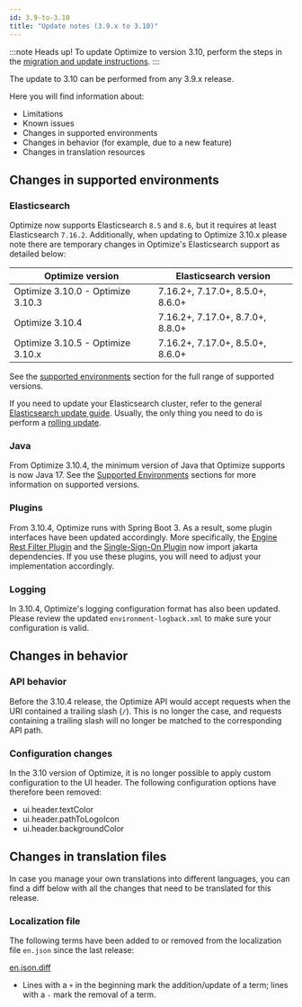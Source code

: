 ```yaml
---
id: 3.9-to-3.10
title: "Update notes (3.9.x to 3.10)"
---
```


:::note Heads up!
To update Optimize to version 3.10, perform the steps in the [migration and update instructions](./instructions.md).
:::

The update to 3.10 can be performed from any 3.9.x release.

Here you will find information about:

- Limitations
- Known issues
- Changes in supported environments
- Changes in behavior (for example, due to a new feature)
- Changes in translation resources

## Changes in supported environments

### Elasticsearch

Optimize now supports Elasticsearch `8.5` and `8.6`, but it requires at least Elasticsearch `7.16.2`.
Additionally, when updating to Optimize 3.10.x please note there are temporary changes in Optimize's Elasticsearch support as detailed below:

| Optimize version                  | Elasticsearch version            |
| --------------------------------- | -------------------------------- |
| Optimize 3.10.0 - Optimize 3.10.3 | 7.16.2+, 7.17.0+, 8.5.0+, 8.6.0+ |
| Optimize 3.10.4                   | 7.16.2+, 7.17.0+, 8.7.0+, 8.8.0+ |
| Optimize 3.10.5 - Optimize 3.10.x | 7.16.2+, 7.17.0+, 8.5.0+, 8.6.0+ |

See the [supported environments]($docs$/reference/supported-environments) section for the full range of supported versions.

If you need to update your Elasticsearch cluster, refer to the general [Elasticsearch update guide](https://www.elastic.co/guide/en/elasticsearch/reference/current/setup-upgrade.html). Usually, the only thing you need to do is perform a [rolling update](https://www.elastic.co/guide/en/elasticsearch/reference/current/rolling-upgrades.html).

### Java

From Optimize 3.10.4, the minimum version of Java that Optimize supports is now Java 17. See the [Supported Environments]($docs$/reference/supported-environments) sections for more information on supported versions.

### Plugins

From 3.10.4, Optimize runs with Spring Boot 3. As a result, some plugin interfaces have been updated accordingly. More specifically, the [Engine Rest Filter Plugin](./../../plugins/engine-rest-filter-plugin.md) and the [Single-Sign-On Plugin](./../../plugins/single-sign-on.md) now import jakarta dependencies. If you use these plugins, you will need to adjust your implementation accordingly.

### Logging

In 3.10.4, Optimize's logging configuration format has also been updated. Please review the updated `environment-logback.xml` to make sure your configuration is valid.

## Changes in behavior

### API behavior

Before the 3.10.4 release, the Optimize API would accept requests when the URI contained a trailing slash (`/`). This is no longer the case, and requests containing a trailing slash will no longer be matched to the corresponding API path.

### Configuration changes

In the 3.10 version of Optimize, it is no longer possible to apply custom configuration to the UI header. The following
configuration options have therefore been removed:

- ui.header.textColor
- ui.header.pathToLogoIcon
- ui.header.backgroundColor

## Changes in translation files

In case you manage your own translations into different languages, you can find a diff below with all the changes that need to be translated for this release.

### Localization file

The following terms have been added to or removed from the localization file `en.json` since the last release:

[en.json.diff](../translation-diffs/differences_localization_390_3100.diff)

- Lines with a `+` in the beginning mark the addition/update of a term; lines with a `-` mark the removal of a term.
